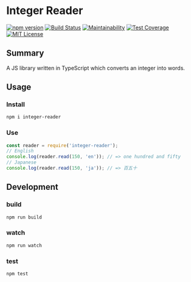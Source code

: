 # Integer Reader

[![npm version](https://badge.fury.io/js/integer-reader.svg)](https://badge.fury.io/js/integer-reader) [![Build Status](https://travis-ci.org/pb10001/integer-reader.svg?branch=master)](https://travis-ci.org/pb10001/integer-reader) [![Maintainability](https://api.codeclimate.com/v1/badges/18fb8ee4a3e70f94a644/maintainability)](https://codeclimate.com/github/pb10001/integer-reader/maintainability) [![Test Coverage](https://api.codeclimate.com/v1/badges/18fb8ee4a3e70f94a644/test_coverage)](https://codeclimate.com/github/pb10001/integer-reader/test_coverage) [![MIT License](http://img.shields.io/badge/license-MIT-blue.svg?style=flat)](LICENSE)

## Summary

A JS library written in TypeScript which converts an integer into words.

## Usage

### Install

```sh
npm i integer-reader
```

### Use

```javascript
const reader = require('integer-reader');
// English
console.log(reader.read(150, 'en')); // => one hundred and fifty
// Japanese
console.log(reader.read(150, 'ja')); // => 百五十
```

## Development

### build

```sh
npm run build
```

### watch

```sh
npm run watch
```

### test

```sh
npm test
```
